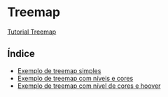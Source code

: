 # Treemap

[Tutorial Treemap](https://www.react-graph-gallery.com/treemap)

## Índice

- [Exemplo de treemap simples](https://github.com/Dirack/Estudos/tree/master/react/estudos_treemap/treemap#exemplo-de-treemap-simples)
- [Exemplo de treemap com níveis e cores](https://github.com/Dirack/Estudos/tree/master/react/estudos_treemap/treemap_color#exemplo-de-treemap-com-n%C3%ADveis-e-cores)
- [Exemplo de treemap com nível de cores e hoover](https://github.com/Dirack/Estudos/tree/master/react/estudos_treemap/treemap_hover#exemplo-de-treemap-com-n%C3%ADvel-de-cores-e-hoover)
